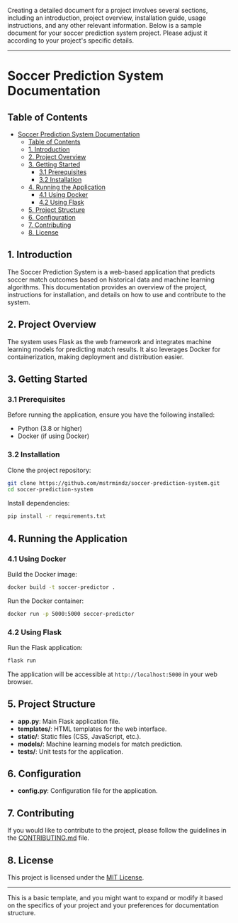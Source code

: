 Creating a detailed document for a project involves several sections, including an introduction, project overview, installation guide, usage instructions, and any other relevant information. Below is a sample document for your soccer prediction system project. Please adjust it according to your project's specific details.

---

# Soccer Prediction System Documentation

## Table of Contents

- [Soccer Prediction System Documentation](#soccer-prediction-system-documentation)
  - [Table of Contents](#table-of-contents)
  - [1. Introduction](#1-introduction)
  - [2. Project Overview](#2-project-overview)
  - [3. Getting Started](#3-getting-started)
    - [3.1 Prerequisites](#31-prerequisites)
    - [3.2 Installation](#32-installation)
  - [4. Running the Application](#4-running-the-application)
    - [4.1 Using Docker](#41-using-docker)
    - [4.2 Using Flask](#42-using-flask)
  - [5. Project Structure](#5-project-structure)
  - [6. Configuration](#6-configuration)
  - [7. Contributing](#7-contributing)
  - [8. License](#8-license)

## 1. Introduction

The Soccer Prediction System is a web-based application that predicts soccer match outcomes based on historical data and machine learning algorithms. This documentation provides an overview of the project, instructions for installation, and details on how to use and contribute to the system.

## 2. Project Overview

The system uses Flask as the web framework and integrates machine learning models for predicting match results. It also leverages Docker for containerization, making deployment and distribution easier.

## 3. Getting Started

### 3.1 Prerequisites

Before running the application, ensure you have the following installed:

- Python (3.8 or higher)
- Docker (if using Docker)

### 3.2 Installation

Clone the project repository:

```bash
git clone https://github.com/mstrmindz/soccer-prediction-system.git
cd soccer-prediction-system
```

Install dependencies:

```bash
pip install -r requirements.txt
```

## 4. Running the Application

### 4.1 Using Docker

Build the Docker image:

```bash
docker build -t soccer-predictor .
```

Run the Docker container:

```bash
docker run -p 5000:5000 soccer-predictor
```

### 4.2 Using Flask

Run the Flask application:

```bash
flask run
```

The application will be accessible at `http://localhost:5000` in your web browser.

## 5. Project Structure

- **app.py**: Main Flask application file.
- **templates/**: HTML templates for the web interface.
- **static/**: Static files (CSS, JavaScript, etc.).
- **models/**: Machine learning models for match prediction.
- **tests/**: Unit tests for the application.

## 6. Configuration

- **config.py**: Configuration file for the application.

## 7. Contributing

If you would like to contribute to the project, please follow the guidelines in the [CONTRIBUTING.md](CONTRIBUTING.md) file.

## 8. License

This project is licensed under the [MIT License](LICENSE).

---

This is a basic template, and you might want to expand or modify it based on the specifics of your project and your preferences for documentation structure.